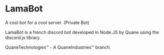 # LamaBot
A cool bot for a cool server. (Private Bot)

LamaBot is a french discord bot developed in Node.JS by Quane using the discord.js library.






QuaneTechnologies™ - A QuaneIndustries™ branch.
